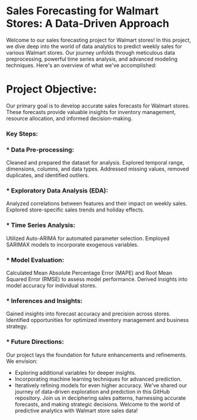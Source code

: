 # Sales Forecasting for Walmart Stores: A Data-Driven Approach

Welcome to our sales forecasting project for Walmart stores! In this project, we dive deep into the world of data analytics to predict weekly sales for various Walmart stores. Our journey unfolds through meticulous data preprocessing, powerful time series analysis, and advanced modeling techniques. Here's an overview of what we've accomplished:

# Project Objective:
Our primary goal is to develop accurate sales forecasts for Walmart stores. These forecasts provide valuable insights for inventory management, resource allocation, and informed decision-making.

###  Key Steps:

### * Data Pre-processing:
Cleaned and prepared the dataset for analysis.
Explored temporal range, dimensions, columns, and data types.
Addressed missing values, removed duplicates, and identified outliers.

### * Exploratory Data Analysis (EDA):
Analyzed correlations between features and their impact on weekly sales.
Explored store-specific sales trends and holiday effects.

### * Time Series Analysis:
Utilized Auto-ARIMA for automated parameter selection.
Employed SARIMAX models to incorporate exogenous variables.

### * Model Evaluation:
Calculated Mean Absolute Percentage Error (MAPE) and Root Mean Squared Error (RMSE) to assess model performance.
Derived insights into model accuracy for individual stores.

### * Inferences and Insights:
Gained insights into forecast accuracy and precision across stores.
Identified opportunities for optimized inventory management and business strategy.

### * Future Directions:
Our project lays the foundation for future enhancements and refinements. We envision:

 * Exploring additional variables for deeper insights.
 * Incorporating machine learning techniques for advanced prediction.
 * Iteratively refining models for even higher accuracy.
We've shared our journey of data-driven exploration and prediction in this GitHub repository. Join us in deciphering sales patterns, harnessing accurate forecasts, and making strategic decisions. Welcome to the world of predictive analytics with Walmart store sales data!
